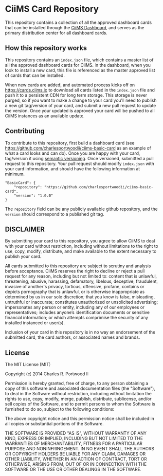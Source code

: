 # CiiMS Card Repository

This repository contains a collection of all the approved dashboard cards that can be installed through the [CiiMS Dashboard](https://github.com/charlesportwoodii/ciims-modules-dashboard), and serves as the primary distribution center for all dashboard cards.

## How this repository works

This repository contains an ```index.json``` file, which contains a master list of all the approved dashboard cards for CiiMS. In the dashboard, when you look to install a new card, this file is referenced as the master approved list of cards that can be installed.

When new cards are added, and automated process kicks off on https://cards.ciims.io to download all cards listed in the ```index.json``` file and push it to a persistent CDN for long term storage. This storage is never purged, so if you want to make a change to your card you'll need to publish a new git tag/version of your card, and submit a new pull request to update the version. Once your updated is approved your card will be pushed to all CiiMS instances as an available update.

## Contributing

To contribute to this repository, first build  a dashboard card (see https://github.com/charlesportwoodii/ciims-basic-card as an example of what a card looks and can do). Once you are happy with your card, tag/version it using [semantic versioning](http://semver.org/). Once versioned, submitted a pull request to this repository. Your pull request should modify ```index.json``` with your card information, and should have the following information at minimum.

```
"BasicCard": {
	"repository": "https://github.com/charlesportwoodii/ciims-basic-card",
	"version": "1.0.0"
}
```

The ```repository``` field can be any publicly available github repository, and the ```version``` should correspond to a published git tag.

## DISCLAIMER
By submitting your card to this repository, you agree to allow CiiMS to deal with 
your card without restriction, including without limitations to the right to use, 
copy, modify, distribute, and make available to the extent necessary to publish your card.

All cards submitted to this repository are subject to scrutiny and analysis before acceptance.
CiiMS reserves the right to decline or reject a pull request for any reason, including
but not limited to: content that is unlawful, threatening, abusive, harassing, defamatory, 
libelous, deceptive, fraudulent, invasive of another's privacy, tortious, offensive, profane, 
contains or depicts pornography that is unlawful, or is otherwise inappropriate as determined 
by us in our sole discretion; that you know is false, misleading, untruthful or inaccurate;
constitutes unauthorized or unsolicited advertising; impersonates any person or entity, 
including any of our employees or representatives; includes anyone’s identification documents 
or sensitive financial information; or which attempts comprimise the security of any installed
instanced or user(s).

Inclusion of your card in this repository is in no way an endorsement of the submitted card, the
card authors, or associated names and brands.

## License
The MIT License (MIT)

Copyright (c) 2014 Charles R. Portwood II

Permission is hereby granted, free of charge, to any person obtaining a copy
of this software and associated documentation files (the "Software"), to deal
in the Software without restriction, including without limitation the rights
to use, copy, modify, merge, publish, distribute, sublicense, and/or sell
copies of the Software, and to permit persons to whom the Software is
furnished to do so, subject to the following conditions:

The above copyright notice and this permission notice shall be included in
all copies or substantial portions of the Software.

THE SOFTWARE IS PROVIDED "AS IS", WITHOUT WARRANTY OF ANY KIND, EXPRESS OR
IMPLIED, INCLUDING BUT NOT LIMITED TO THE WARRANTIES OF MERCHANTABILITY,
FITNESS FOR A PARTICULAR PURPOSE AND NONINFRINGEMENT. IN NO EVENT SHALL THE
AUTHORS OR COPYRIGHT HOLDERS BE LIABLE FOR ANY CLAIM, DAMAGES OR OTHER
LIABILITY, WHETHER IN AN ACTION OF CONTRACT, TORT OR OTHERWISE, ARISING FROM,
OUT OF OR IN CONNECTION WITH THE SOFTWARE OR THE USE OR OTHER DEALINGS IN
THE SOFTWARE.